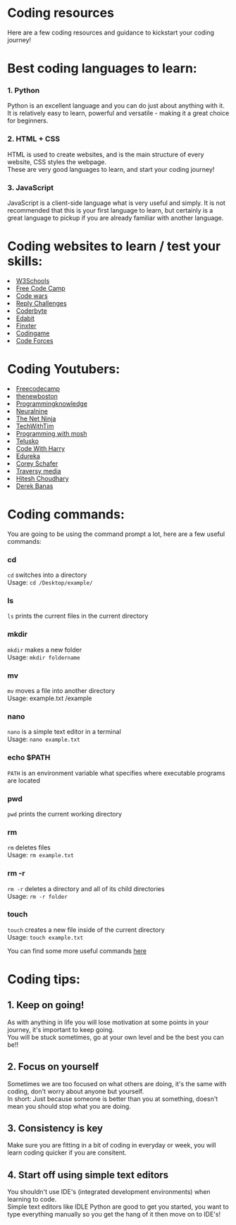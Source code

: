 # Coding resources
Here are a few coding resources and guidance to kickstart your coding journey!

# Best coding languages to learn:
<h3>1. Python</h3>
<p>Python is an excellent language and you can do just about anything with it. <br> 
  It is relatively easy to learn, powerful and versatile - making it a great choice for beginners.</p>
<h3>2. HTML + CSS</h3>
<p>HTML is used to create websites, and is the main structure of every website,
  CSS styles the webpage. <br>These are very good languages to learn, and start your coding journey! 
</p>
<h3>3. JavaScript</h3>
<p>JavaScript is a client-side language what is very useful and simply. It is not recommended that this is your first language to learn, 
  but certainly is a great language to pickup if you are already familiar with another language.
</p>

# Coding websites to learn / test your skills:

<li><a href="https://www.w3schools.com/">W3Schools</a></li>
<li><a href="https://www.freecodecamp.org/">Free Code Camp</a></li>
<li><a href="https://www.codewars.com/">Code wars</a></li>
<li><a href="https://challenges.reply.com/tamtamy/home.action">Reply Challenges</a></li>
<li><a href="https://coderbyte.com/">Coderbyte</a></li>
<li><a href="https://edabit.com/">Edabit</a></li>
<li><a href="https://app.finxter.com/learn/computer/science/">Finxter</a></li>
<li><a href="https://www.codingame.com/start">Codingame</a></li>
<li><a href="https://codeforces.com/">Code Forces</a></li>

# Coding Youtubers:

<li><a href="https://www.youtube.com/channel/UC8butISFwT-Wl7EV0hUK0BQ">Freecodecamp</a></li>
<li><a href="https://www.youtube.com/channel/UCJbPGzawDH1njbqV-D5HqKw">thenewboston</a></li>
<li><a href="https://www.youtube.com/channel/UCs6nmQViDpUw0nuIx9c_WvA">Programmingknowledge</a></li>
<li><a href="https://www.youtube.com/channel/UC8wZnXYK_CGKlBcZp-GxYPA">Neuralnine</a></li>
<li><a href="https://www.youtube.com/channel/UCW5YeuERMmlnqo4oq8vwUpg">The Net Ninja</a></li>
<li><a href="https://www.youtube.com/channel/UC4JX40jDee_tINbkjycV4Sg">TechWithTim</a></li>
<li><a href="https://www.youtube.com/channel/UCWv7vMbMWH4-V0ZXdmDpPBA">Programming with mosh</a></li>
<li><a href="https://www.youtube.com/channel/UC59K-uG2A5ogwIrHw4bmlEg">Telusko</a></li>
<li><a href="https://www.youtube.com/channel/UCeVMnSShP_Iviwkknt83cww">Code With Harry</a></li>
<li><a href="https://www.youtube.com/channel/UCkw4JCwteGrDHIsyIIKo4tQ">Edureka</a></li>
<li><a href="https://www.youtube.com/channel/UCCezIgC97PvUuR4_gbFUs5g">Corey Schafer</a></li>
<li><a href="https://www.youtube.com/channel/UC29ju8bIPH5as8OGnQzwJyA">Traversy media</a></li>
<li><a href="https://www.youtube.com/channel/UCXgGY0wkgOzynnHvSEVmE3A">Hitesh Choudhary</a></li>
<li><a href="https://www.youtube.com/user/derekbanas">Derek Banas</a></li>

# Coding commands:
You are going to be using the command prompt a lot, here are a few useful commands:

<h3>cd</h3>
<p><code>cd</code> switches into a directory <br> Usage: <code>cd /Desktop/example/</code></p>
<h3>ls</h3>
<p><code>ls</code> prints the current files in the current directory</p>
<h3>mkdir</h3>
<p><code>mkdir</code> makes a new folder <br> Usage: <code>mkdir foldername</code></p>
<h3>mv</h3>
<p><code>mv</code> moves a file into another directory <br> Usage: example.txt /example<code></code></p>
<h3>nano</h3>
<p><code>nano</code> is a simple text editor in a terminal <br> Usage: <code>nano example.txt</code></p>
<h3>echo $PATH</h3>
<p><code>PATH</code> is an environment variable what specifies where executable programs are located </p>
<h3>pwd</h3>
<p><code>pwd</code> prints the current working directory </p>
<h3>rm</h3>
<p><code>rm</code> deletes files <br>Usage: <code>rm example.txt</code></p>
<h3>rm -r</h3>
<p><code>rm -r</code> deletes a directory and all of its child directories <br>Usage: <code>rm -r folder</code></p>
<h3>touch</h3>
<p><code>touch</code> creates a new file inside of the current directory <br>Usage: <code>touch example.txt</code></p>
You can find some more useful commands <a href="https://www.codecademy.com/articles/command-line-commands">here</a>

# Coding tips:

<h2>1. Keep on going!</h2>
<p>As with anything in life you will lose motivation at some points in your journey, it's important to keep going. <br>
  You will be stuck sometimes, go at your own level and be the best you can be!!
</p>
<h2>2. Focus on yourself</h2>
<p> Sometimes we are too focused on what others are doing, it's the same with coding, don't worry about anyone but yourself. <br>
  In short: Just because someone is better than you at something, doesn't mean you should stop what you are doing. 
</p>
<h2>3. Consistency is key</h2>
<p>Make sure you are fitting in a bit of coding in everyday or week, you will learn coding quicker if you are consitent. </p>
<h2>4. Start off using simple text editors</h2>
<p>You shouldn't use IDE's (integrated development environments) when learning to code. <br>
   Simple text editors like IDLE Python are good to get you started, you want to type everything manually so you get the hang of it then move on to IDE's!</p>

